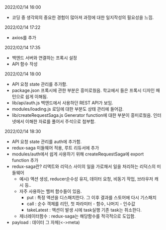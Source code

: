 2022/02/14 16:00

- 코딩 중 생각외의 중요한 경험이 많아져 과정에 대한 일지작성의 필요성을 느낌.

2022/02/14 17:22

- axios를 추가

2022/02/14 17:35

- 백엔드 서버와 연결하는 프록시 설정
- API 함수 작성

2022/02/14 18:00

- API 요청 state 관리를 추가함.
- package.json 프록시에 관한 부분은 흥미로웠음. 학교에서 들은 프록시 디자인 패턴으로 쉽게 이해됨.
- lib/api/auth.js 백엔드에서 사용하던 REST API가 보임.
- modules/loading.js 로딩에 대한 부분도 상태 관리에 들어감.
- lib/createRequestSaga.js Generator function에 대한 부분이 흥미로웠음. 인터넷에서 이해한 자료를 풀어서 주석으로 첨부함.

2022/02/14 18:30

- API 요청 state 관리를 auth에 추가함.
- redux-saga 미들웨어 적용, 루트 리듀서에 추가
- modules/auth에서 쉽게 사용하기 위해 createRequestSaga에 export function 추가
- redux-saga란? 리액트와 리덕스 사이의 일을 가로채서 일을 처리하는 리덕스의 미들웨어
  - 예시) 액션 생성, reducer순수성 유지, 데이터 요청, 비동기 작업, 브라우저 캐시 등..
  - 자주 사용하는 헬퍼 함수들이 있음.
    - put : 특정 액션을 디스패치한다. 그 이후 결과를 스토어에 다시 기스패치
    - call : 순수 객체를 리턴, 첫 파라미터 - 함수, 나머지 - 인수값
    - takeLatest : 액션이 발생 시에 task실행 기존 task는 취소한다.
  - 제너레이터함수 : redux-saga는 해당함수를 적극적으로 도입함.
- payload : 데이터 그 자체(<->meta)
